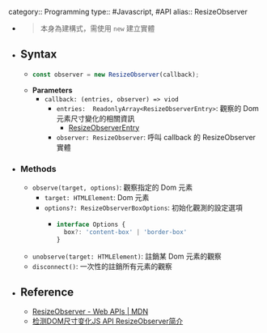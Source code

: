 category:: Programming
type:: #Javascript, #API
alias:: ResizeObserver

- > 本身為建構式，需使用 `new` 建立實體
- ## Syntax
	- ```javascript
	  const observer = new ResizeObserver(callback);
	  ```
	- **Parameters**
		- `callback: (entries, observer) => viod`
			- `entries:  ReadonlyArray<ResizeObserverEntry>`: 觀察的 Dom 元素尺寸變化的相關資訊
				- [ResizeObserverEntry](https://developer.mozilla.org/en-US/docs/Web/API/ResizeObserverEntry)
			- `observer: ResizeObserver`: 呼叫 callback 的 ResizeObserver 實體
- ### Methods
	- `observe(target, options)`: 觀察指定的 Dom 元素
		- `target: HTMLElement`: Dom 元素
		- `options?: ResizeObserverBoxOptions`: 初始化觀測的設定選項
			- ```typescript
			  interface Options {
			    box?: 'content-box' | 'border-box'
			  }
			  ```
	- `unobserve(target: HTMLElement)`: 註銷某 Dom 元素的觀察
	- `disconnect()`: 一次性的註銷所有元素的觀察
- ## Reference
	- [ResizeObserver - Web APIs | MDN](https://developer.mozilla.org/en-US/docs/Web/API/ResizeObserver)
	- [检测DOM尺寸变化JS API ResizeObserver简介](https://www.zhangxinxu.com/wordpress/2020/03/dom-resize-api-resizeobserver/)
